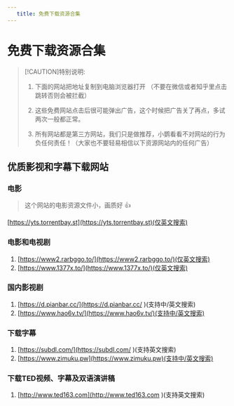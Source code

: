 ```yaml
---
   title: 免费下载资源合集
---
```


# 免费下载资源合集
> [!CAUTION]特别说明:
> 1. 下面的网站把地址复制到电脑浏览器打开 （不要在微信或者知乎里点击跳转否则会被拦截）
> 
> 2. 这些免费网站点击后很可能弹出广告，这个时候把广告关了再点，多试两次一般都正常。
> 
> 3. 所有网站都是第三方网站，我们只是做推荐，小鹦看看不对网站的行为负任何责任！（大家也不要轻易相信以下资源网站内的任何广告）

## 优质影视和字幕下载网站

### 电影

> 这个网站的电影资源文件小，画质好 👍
> 
[https://yts.torrentbay.st](https://yts.torrentbay.st)(仅英文搜索)

### 电影和电视剧

1. [https://www2.rarbggo.to/](https://www2.rarbggo.to/)(仅英文搜索)
2. [https://www.1377x.to/](https://www.1377x.to/)(仅英文搜索)


### 国内影视剧

1. [https://d.pianbar.cc/](https://d.pianbar.cc/ )(支持中/英文搜索)
2. [https://www.hao6v.tv/](https://www.hao6v.tv/)(支持中/英文搜索)

### 下载字幕

1. [https://subdl.com/](https://subdl.com/ )(支持英文搜索)
2. [https://www.zimuku.pw](https://www.zimuku.pw)(支持中/英文搜索)


### 下载TED视频、字幕及双语演讲稿

1. [http://www.ted163.com](http://www.ted163.com )(支持英文搜索)
